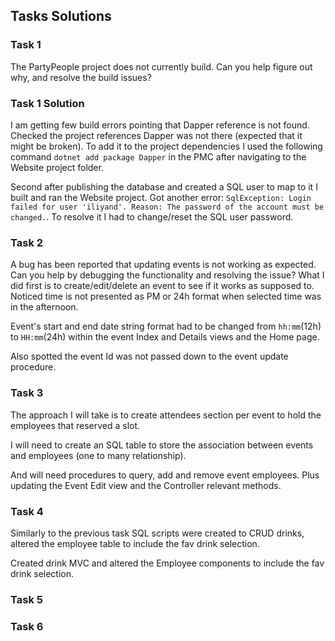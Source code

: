 ## Tasks Solutions

### Task 1
The PartyPeople project does not currently build. Can you help figure out why, and resolve the build issues?

### Task 1 Solution
I am getting few build errors pointing that Dapper reference is not found. 
Checked the project references Dapper was not there (expected that it might be broken). 
To add it to the project dependencies I used the following command ```dotnet add package Dapper``` in the PMC after navigating to the Website project folder.

Second after publishing the database and created a SQL user to map to it I built and ran the Website project. 
Got another error: `SqlException: Login failed for user 'iliyand'. Reason: The password of the account must be changed.`. To resolve it I had to change/reset the SQL user password.

### Task 2
A bug has been reported that updating events is not working as expected. Can you help by debugging the functionality and resolving the issue?
What I did first is to create/edit/delete an event to see if it works as supposed to.
Noticed time is not presented as PM or 24h format when selected time was in the afternoon.

Event's start and end date string format had to be changed from `hh:mm`(12h) to `HH:mm`(24h) within the event Index and Details views and the Home page. 

Also spotted the event Id was not passed down to the event update procedure. 

### Task 3
The approach I will take is to create attendees section per event to hold the employees that reserved a slot. 

I will need to create an SQL table to store the association between events and employees (one to many relationship).

And will need procedures to query, add and remove event employees. Plus updating the Event Edit view and the Controller relevant methods.

### Task 4
Similarly to the previous task SQL scripts were created to CRUD drinks, altered the employee table to include the fav drink selection.

Created drink MVC and altered the Employee components to include the fav drink selection.

### Task 5

### Task 6

